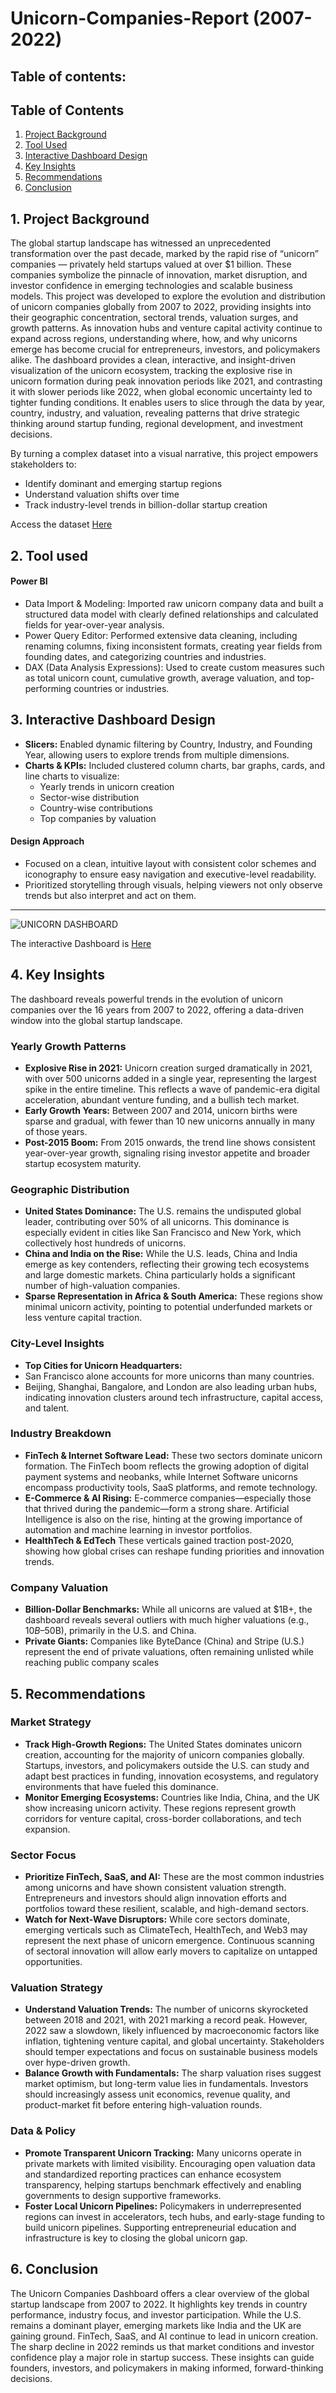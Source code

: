 # Unicorn-Companies-Report (2007-2022)

## Table of contents:
## Table of Contents
1. [Project Background](#1-project-background)
2. [Tool Used](#2-tool-used)
3. [Interactive Dashboard Design](#3-interactive-dashboard-design)
4. [Key Insights](#4-key-insights)
5. [Recommendations](#5-recommendations)
6. [Conclusion](#6-conclusion)


## 1. Project Background
The global startup landscape has witnessed an unprecedented transformation over the past decade, marked by the rapid rise of “unicorn” companies — privately held startups valued at over $1 billion. These companies symbolize the pinnacle of innovation, market disruption, and investor confidence in emerging technologies and scalable business models.
This project was developed to explore the evolution and distribution of unicorn companies globally from 2007 to 2022, providing insights into their geographic concentration, sectoral trends, valuation surges, and growth patterns. As innovation hubs and venture capital activity continue to expand across regions, understanding where, how, and why unicorns emerge has become crucial for entrepreneurs, investors, and policymakers alike.
The dashboard provides a clean, interactive, and insight-driven visualization of the unicorn ecosystem, tracking the explosive rise in unicorn formation during peak innovation periods like 2021, and contrasting it with slower periods like 2022, when global economic uncertainty led to tighter funding conditions. It enables users to slice through the data by year, country, industry, and valuation, revealing patterns that drive strategic thinking around startup funding, regional development, and investment decisions.

By turning a complex dataset into a visual narrative, this project empowers stakeholders to:
-	Identify dominant and emerging startup regions
-	Understand valuation shifts over time
-	Track industry-level trends in billion-dollar startup creation

  Access the dataset <a href="https://github.com/mauree155/Unicorn-Companies-Report-/blob/main/Unicorn_Companies.csv">Here</a>

 ## 2. Tool used
#### Power BI
-	Data Import & Modeling: Imported raw unicorn company data and built a structured data model with clearly defined relationships and calculated fields for year-over-year analysis.
-	Power Query Editor: Performed extensive data cleaning, including renaming columns, fixing inconsistent formats, creating year fields from founding dates, and categorizing countries and industries.
-	DAX (Data Analysis Expressions): Used to create custom measures such as total unicorn count, cumulative growth, average valuation, and top-performing countries or industries.

## 3. Interactive Dashboard Design
- **Slicers:** Enabled dynamic filtering by Country, Industry, and Founding Year, allowing users to explore trends from multiple dimensions.
-	**Charts & KPIs:** Included clustered column charts, bar graphs, cards, and line charts to visualize:
    - Yearly trends in unicorn creation
    -	Sector-wise distribution
    -	Country-wise contributions
    -	Top companies by valuation
#### Design Approach
-	Focused on a clean, intuitive layout with consistent color schemes and iconography to ensure easy navigation and executive-level readability.
-	Prioritized storytelling through visuals, helping viewers not only observe trends but also interpret and act on them.

----

![UNICORN DASHBOARD](https://github.com/user-attachments/assets/fb8274b6-7195-497e-a134-eef0d41d2a12)


 The interactive Dashboard is <a href="https://app.powerbi.com/groups/me/reports/3acd3ada-d65e-4760-9d6d-2e26a0499571/ReportSection?experience=power-bi">Here</a>

## 4. Key Insights
The dashboard reveals powerful trends in the evolution of unicorn companies over the 16 years from 2007 to 2022, offering a data-driven window into the global startup landscape.
### Yearly Growth Patterns
-	**Explosive Rise in 2021:** Unicorn creation surged dramatically in 2021, with over 500 unicorns added in a single year, representing the largest spike in the entire timeline. This reflects a wave of pandemic-era digital acceleration, abundant venture funding, and a bullish tech market.
-	**Early Growth Years:** Between 2007 and 2014, unicorn births were sparse and gradual, with fewer than 10 new unicorns annually in many of those years.
-	**Post-2015 Boom:** From 2015 onwards, the trend line shows consistent year-over-year growth, signaling rising investor appetite and broader startup ecosystem maturity.

### Geographic Distribution
-	**United States Dominance:** The U.S. remains the undisputed global leader, contributing over 50% of all unicorns. This dominance is especially evident in cities like San Francisco and New York, which collectively host hundreds of unicorns.
-	**China and India on the Rise:** While the U.S. leads, China and India emerge as key contenders, reflecting their growing tech ecosystems and large domestic markets. China particularly holds a significant number of high-valuation companies.
-	**Sparse Representation in Africa & South America:** These regions show minimal unicorn activity, pointing to potential underfunded markets or less venture capital traction.

 ### City-Level Insights
-	**Top Cities for Unicorn Headquarters:**
   -	San Francisco alone accounts for more unicorns than many countries.
   -	Beijing, Shanghai, Bangalore, and London are also leading urban hubs, indicating innovation clusters around tech infrastructure, capital access, and talent.

### Industry Breakdown
- **FinTech & Internet Software Lead:** These two sectors dominate unicorn formation. The FinTech boom reflects the growing adoption of digital payment systems and neobanks, while Internet Software unicorns encompass productivity tools, SaaS platforms, and remote technology.
- **E-Commerce & AI Rising:** E-commerce companies—especially those that thrived during the pandemic—form a strong share. Artificial Intelligence is also on the rise, hinting at the growing importance of automation and machine learning in investor portfolios.
-	**HealthTech & EdTech** These verticals gained traction post-2020, showing how global crises can reshape funding priorities and innovation trends.

### Company Valuation
- **Billion-Dollar Benchmarks:** While all unicorns are valued at $1B+, the dashboard reveals several outliers with much higher valuations (e.g., $10B–$50B), primarily in the U.S. and China.
-	**Private Giants:** Companies like ByteDance (China) and Stripe (U.S.) represent the end of private valuations, often remaining unlisted while reaching public company scales

## 5. Recommendations
### Market Strategy
-	**Track High-Growth Regions:** The United States dominates unicorn creation, accounting for the majority of unicorn companies globally. Startups, investors, and policymakers outside the U.S. can study and adapt best practices in funding, innovation ecosystems, and regulatory environments that have fueled this dominance.
-	**Monitor Emerging Ecosystems:** Countries like India, China, and the UK show increasing unicorn activity. These regions represent growth corridors for venture capital, cross-border collaborations, and tech expansion.
### Sector Focus
-	**Prioritize FinTech, SaaS, and AI:** These are the most common industries among unicorns and have shown consistent valuation strength. Entrepreneurs and investors should align innovation efforts and portfolios toward these resilient, scalable, and high-demand sectors.
-	**Watch for Next-Wave Disruptors:** While core sectors dominate, emerging verticals such as ClimateTech, HealthTech, and Web3 may represent the next phase of unicorn emergence. Continuous scanning of sectoral innovation will allow early movers to capitalize on untapped opportunities.
### Valuation Strategy
-	**Understand Valuation Trends:** The number of unicorns skyrocketed between 2018 and 2021, with 2021 marking a record peak. However, 2022 saw a slowdown, likely influenced by macroeconomic factors like inflation, tightening venture capital, and global uncertainty. Stakeholders should temper expectations and focus on sustainable business models over hype-driven growth.
-	**Balance Growth with Fundamentals:** The sharp valuation rises suggest market optimism, but long-term value lies in fundamentals. Investors should increasingly assess unit economics, revenue quality, and product-market fit before entering high-valuation rounds.
### Data & Policy
-	**Promote Transparent Unicorn Tracking:** Many unicorns operate in private markets with limited visibility. Encouraging open valuation data and standardized reporting practices can enhance ecosystem transparency, helping startups benchmark effectively and enabling governments to design supportive frameworks.
- **Foster Local Unicorn Pipelines:** Policymakers in underrepresented regions can invest in accelerators, tech hubs, and early-stage funding to build unicorn pipelines. Supporting entrepreneurial education and infrastructure is key to closing the global unicorn gap.

## 6. Conclusion
The Unicorn Companies Dashboard offers a clear overview of the global startup landscape from 2007 to 2022. It highlights key trends in country performance, industry focus, and investor participation. While the U.S. remains a dominant player, emerging markets like India and the UK are gaining ground. FinTech, SaaS, and AI continue to lead in unicorn creation. The sharp decline in 2022 reminds us that market conditions and investor confidence play a major role in startup success. These insights can guide founders, investors, and policymakers in making informed, forward-thinking decisions.

